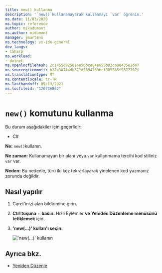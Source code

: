 ```yaml
---
title: new() kullanma
description: '`new()`kullanamayarak kullanmayı `var` öğrenin.'
ms.date: 11/03/2020
ms.topic: reference
author: mikadumont
ms.author: midumont
manager: jmartens
ms.technology: vs-ide-general
dev_langs:
- CSharp
ms.workload:
- dotnet
ms.openlocfilehash: 2c1455d92501ee50bca84e655b83ca98435e2d47
ms.sourcegitcommit: b12a38744db371d2894769ecf305585f9577792f
ms.translationtype: MT
ms.contentlocale: tr-TR
ms.lasthandoff: 09/13/2021
ms.locfileid: "126726862"
---
```

# <a name="use-new"></a>`new()` komutunu kullanma

Bu durum aşağıdakiler için geçerlidir:

- C#

**Ne:** `new()`kullanın.

**Ne zaman:** Kullanamayan bir alanı veya `var` kullanmama tercihi kod stiliniz `var` var.

**Neden:** Bu nedenle, türü iki kez tekrarlayarak yinelenen kod yazmanız zorunda değildir.

## <a name="how-to"></a>Nasıl yapılır

1. Caret'inizi alan bildirimine girin.

2. **Ctrl tuşuna** + **basın.** Hızlı Eylemler **ve Yeniden Düzenleme menüsünü tetiklemek** için.

3. **'new(...)' kullan'ı seçin:**

    !['new(...)' kullanın](media/use-new.png)

## <a name="see-also"></a>Ayrıca bkz.

- [Yeniden Düzenle](../refactoring-in-visual-studio.md)
